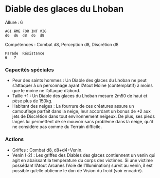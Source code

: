 # Diable des glaces du Lhoban

Allure : 6

	AGI	ÂME	FOR	INT	VIG
	d6	d6	d8	d6	d8

Compétences : Combat d8, Perception d8, Discrétion d8

	Parade	Résistance
	6	7

### Capacités spéciales
- Peur des saints hommes : Un Diable des glaces du Lhoban ne peut s’attaquer à un personnage ayant l’Atout Moine (contemplatif) à moins que le moine ne l’attaque d’abord.
- Taille +1 : Un Diable des glaces du Lhoban mesure 2m50 de haut et pèse plus de 150kg.
- Habitant des neiges : La fourrure de ces créatures assure un camouflage parfait dans la neige, leur accordant un bonus de +2 aux jets de Discrétion dans tout environnement neigeux. De plus, ses pieds larges lui permettent de se mouvoir sans problème dans la neige, qu’il ne considère pas comme du Terrain difficile.

### Actions
- Griffes : Combat d8, d8+d4+Venin.
- Venin (-2) : Les griffes des Diables des glaces contiennent un venin qui agit en abaissant la température du corps des victimes. Si une victime possédant l’Atout Arcanes (Voie de l’Illumination) survit au venin, il est possible qu’elle obtienne le don de Vision du froid (voir encadré).

